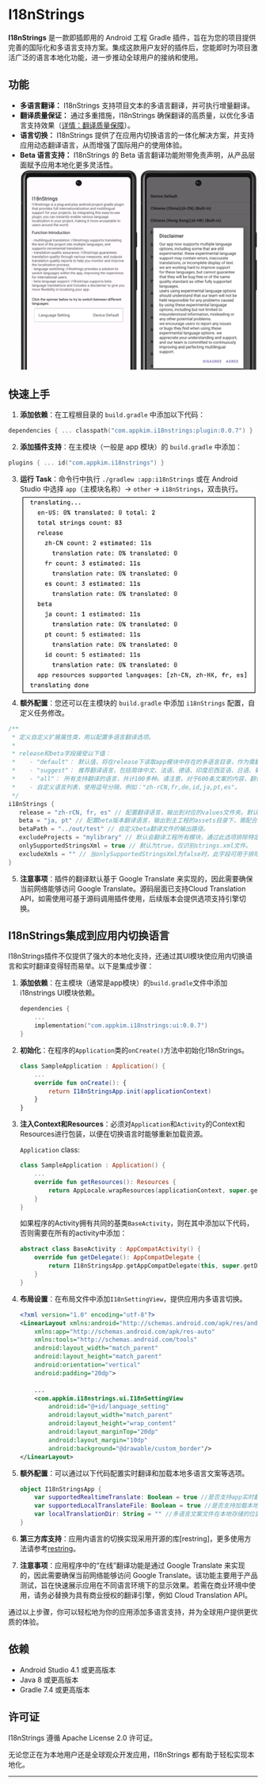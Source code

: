 # I18nStrings

**I18nStrings** 是一款即插即用的 Android 工程 Gradle 插件，旨在为您的项目提供完善的国际化和多语言支持方案。集成这款用户友好的插件后，您能即时为项目激活广泛的语言本地化功能，进一步推动全球用户的接纳和使用。

## 功能

- **多语言翻译：** I18nStrings 支持项目文本的多语言翻译，并可执行增量翻译。
- **翻译质量保证：** 通过多重措施，I18nStrings 确保翻译的高质量，以优化多语言支持效果（[详情：翻译质量保障](doc/quality_cn.md)）。
- **语言切换：** I18nStrings 提供了在应用内切换语言的一体化解决方案，并支持应用动态翻译语言，从而增强了国际用户的使用体验。
- **Beta 语言支持：** I18nStrings 的 Beta 语言翻译功能附带免责声明，从产品层面赋予应用本地化更多灵活性。
![Image description](./assets/ui.png)

## 快速上手

1. **添加依赖**：在工程根目录的 `build.gradle` 中添加以下代码：

```kotlin
dependencies { ... classpath("com.appkim.i18nstrings:plugin:0.0.7") }
```

2. **添加插件支持**：在主模块（一般是 app 模块）的 `build.gradle` 中添加：

```kotlin
plugins { ... id("com.appkim.i18nstrings") }
```

3. **运行 Task**：命令行中执行 `./gradlew :app:i18nStrings` 或在 Android Studio 中选择 `app`（主模块名称）-> `other` -> `i18nStrings`，双击执行。
![Image description](./assets/plugin.png)
4. **额外配置**：您还可以在主模块的 `build.gradle` 中添加 `i18nStrings` 配置，自定义任务修改。

```kotlin 示例代码
/**
 * 定义自定义扩展属性类，用以配置多语言翻译选项。
 *
 * release和beta字段接受以下值：
 *    - "default"： 默认值，将在release下读取app模块中存在的多语言目录，作为需翻译的多语言列表。
 *    - "suggest"： 推荐翻译语言，包括简体中文、法语、德语、印度尼西亚语、日语、葡萄牙语、西班牙语等。
 *    - "all"： 所有支持翻译的语言，共计100多种。请注意，对于600条文案的内容，翻译可能需要1-2小时，因此推荐使用"suggest"选项。
 *    - 自定义语言列表，使用逗号分隔，例如："zh-rCN,fr,de,id,ja,pt,es"。
 */
i18nStrings {
   release = "zh-rCN, fr, es" // 配置翻译语言，输出到对应的values文件夹。默认值为"default"。
   beta = "ja, pt" // 配置beta版本翻译语言，输出到主工程的assets目录下，需配合com.appkim.i18nstrings.ui库使用。
   betaPath = "../out/test" // 自定义beta翻译文件的输出路径。
   excludeProjects = "mylibrary" // 默认会翻译工程所有模块，通过此选项排除特定模块。
   onlySupportedStringsXml = true // 默认为true，仅识别strings.xml文件。
   excludeXmls = "" // 当onlySupportedStringsXml为false时，此字段可用于排除特定的xml文件。
}

```

5. **注意事项**：插件的翻译默认基于 Google Translate 来实现的，因此需要确保当前网络能够访问 Google Translate。源码层面已支持Cloud Translation API，如需使用可基于源码调用插件使用，后续版本会提供选项支持引擎切换。

## I18nStrings集成到应用内切换语言

I18nStrings插件不仅提供了强大的本地化支持，还通过其UI模块使应用内切换语言和实时翻译变得轻而易举。以下是集成步骤：

1. **添加依赖**：在主模块（通常是app模块）的`build.gradle`文件中添加i18nstrings UI模块依赖。

   ```kotlin DSL
   dependencies {
       ...
       implementation("com.appkim.i18nstrings:ui:0.0.7")
   }
   ```

2. **初始化**：在程序的`Application`类的`onCreate()`方法中初始化I18nStrings。

   ```kotlin
   class SampleApplication : Application() {
       ...
       override fun onCreate(): {
           return I18nStringsApp.init(applicationContext)
       }
   }
   ```

3. **注入Context和Resources**：必须对`Application`和`Activity`的Context和Resources进行包装，以便在切换语言时能够重新加载资源。

   `Application` class:

   ```kotlin
   class SampleApplication : Application() {
       ...
       override fun getResources(): Resources {
           return AppLocale.wrapResources(applicationContext, super.getResources())
       }
   }
   ```

   如果程序的Activity拥有共同的基类`BaseActivity`，则在其中添加以下代码，否则需要在所有的activity中添加：

   ```kotlin
   abstract class BaseActivity : AppCompatActivity() {
       override fun getDelegate(): AppCompatDelegate {
           return I18nStringsApp.getAppCompatDelegate(this, super.getDelegate())
       }
   }
   ```

4. **布局设置**：在布局文件中添加`I18nSettingView`，提供应用内多语言切换。

   ```xml
   <?xml version="1.0" encoding="utf-8"?>
   <LinearLayout xmlns:android="http://schemas.android.com/apk/res/android"
       xmlns:app="http://schemas.android.com/apk/res-auto"
       xmlns:tools="http://schemas.android.com/tools"
       android:layout_width="match_parent"
       android:layout_height="match_parent"
       android:orientation="vertical"
       android:padding="20dp">
   
       ...
       <com.appkim.i18nstrings.ui.I18nSettingView
           android:id="@+id/language_setting"
           android:layout_width="match_parent"
           android:layout_height="wrap_content"
           android:layout_marginTop="20dp"
           android:layout_margin="10dp"
           android:background="@drawable/custom_border"/>
   </LinearLayout>
   ```

5. **额外配置**：可以通过以下代码配置实时翻译和加载本地多语言文案等选项。

   ```kotlin
   object I18nStringsApp {
       var supportedRealtimeTranslate: Boolean = true //是否支持app实时翻译
       var supportedLocalTranslateFile: Boolean = true //是否支持加载本地存储下的多语言文案
       var localTranslationDir: String = "" //多语言文案文件在本地存储的位置
   }
   ```

6. **第三方库支持**：应用内语言的切换实现采用开源的库[restring]，更多使用方法请参考[restring](https://github.com/B3nedikt/restring)。

7. **注意事项**：应用程序中的“在线”翻译功能是通过 Google Translate 来实现的，因此需要确保当前网络能够访问 Google Translate。该功能主要用于产品测试，旨在快速展示应用在不同语言环境下的显示效果。若需在商业环境中使用，请务必替换为具有商业授权的翻译引擎，例如 Cloud Translation API。

通过以上步骤，你可以轻松地为你的应用添加多语言支持，并为全球用户提供更优质的体验。



## 依赖

- Android Studio 4.1 或更高版本
- Java 8 或更高版本
- Gradle 7.4 或更高版本

## 许可证

I18nStrings 遵循 Apache License 2.0 许可证。

无论您正在为本地用户还是全球观众开发应用，I18nStrings 都有助于轻松实现本地化。

---